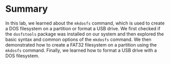 # Summary

In this lab, we learned about the `mkdosfs` command, which is used to create a DOS filesystem on a partition or format a USB drive. We first checked if the `dosfstools` package was installed on our system and then explored the basic syntax and common options of the `mkdosfs` command. We then demonstrated how to create a FAT32 filesystem on a partition using the `mkdosfs` command. Finally, we learned how to format a USB drive with a DOS filesystem.
